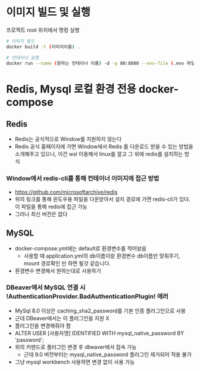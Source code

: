 # 이미지 빌드 및 실행
프로젝트 root 위치에서 명령 실행
```bash
# 이미지 빌드
docker build -t (이미지이름) .

# 컨테이너 실행
docker run --name (원하는 컨테이너 이름) -d -p 80:8080 --env-file (.env 파일 위치) (이미지이름)
```

# Redis, Mysql 로컬 환경 전용 docker-compose

## Redis

- Redis는 공식적으로 Window를 지원하지 않는다
- Redis 공식 홈페이지에 가면 Window에서 Redis 를 다운로드 받을 수 있는 방법을 소개해주고 있으나, 이건 wsl 이용해서 linux를 깔고 그 위에 redis를
  설치하는 방식

### Window에서 redis-cli를 통해 컨테이너 이미지에 접근 방법

- https://github.com/microsoftarchive/redis
- 위의 링크를 통해 윈도우용 파일을 다운받아서 설치 경로에 가면 redis-cli가 있다. 이 파일을 통해 redis에 접근 가능
- 그러나 최신 버전은 없다

## MySQL

- docker-compose.yml에는 default로 환경변수를 적어놨음
    - 사용할 때 application.yml의 db이름이랑 환경변수 db이름만 맞춰주기, mount 경로확인 만 하면 될것 같습니다.
- 환경변수 변경해서 원하는대로 사용하기

### DBeaver에서 MySQL 연결 시 !AuthenticationProvider.BadAuthenticationPlugin! 에러

- MySql 8.0 이상은 caching_sha2_password를 기본 인증 플러그인으로 사용
- 근데 DBeaver에서는 이 플러그인을 지원 X
- 플러그인을 변경해줘야 함
- ALTER USER [사용자명] IDENTIFIED WITH mysql_native_password BY 'password';
- 위의 커맨드로 플러그인 변경 후 dbeaver에서 접속 가능
    - 근데 9.0 버전부터는 mysql_native_password 플러그인 제거되어 적용 불가
- 그냥 mysql workbench 사용하면 변경 없이 사용 가능